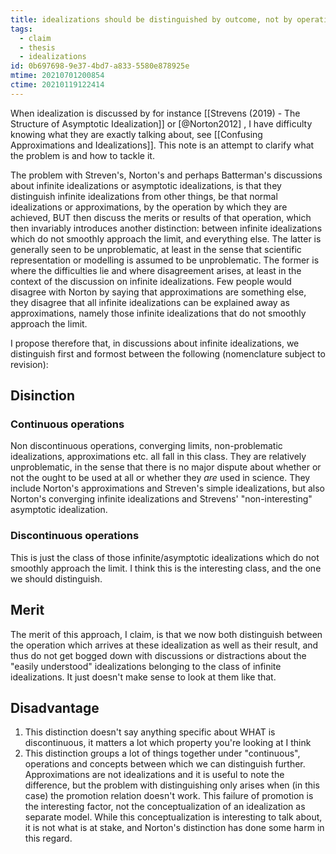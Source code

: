 ```yaml
---
title: idealizations should be distinguished by outcome, not by operation
tags:
  - claim
  - thesis
  - idealizations
id: 0b697698-9e37-4bd7-a833-5580e878925e
mtime: 20210701200854
ctime: 20210119122414
---
```


When idealization is discussed by for instance [[Strevens (2019) - The Structure of Asymptotic Idealization]] or [@Norton2012] , I have difficulty knowing what they are exactly talking about, see [[Confusing Approximations and Idealizations]]. This note is an attempt to clarify what the problem is and how to tackle it.

The problem with Streven's, Norton's and perhaps Batterman's discussions about infinite idealizations or asymptotic idealizations, is that they distinguish infinite idealizations from other things, be that normal idealizations or approximations, by the operation by which they are achieved, BUT then discuss the merits or results of that operation, which then invariably introduces another distinction: between infinite idealizations which do not smoothly approach the limit, and everything else. The latter is generally seen to be unproblematic, at least in the sense that scientific representation or modelling is assumed to be unproblematic. The former is where the difficulties lie and where disagreement arises, at least in the context of the discussion on infinite idealizations. Few people would disagree with Norton by saying that approximations are something else, they disagree that all infinite idealizations can be explained away as approximations, namely those infinite idealizations that do not smoothly approach the limit.

I propose therefore that, in discussions about infinite idealizations, we distinguish first and formost between the following (nomenclature subject to revision):

## Disinction

### Continuous operations

Non discontinuous operations, converging limits, non-problematic idealizations, approximations etc. all fall in this class. They are relatively unproblematic, in the sense that there is no major dispute about whether or not the ought to be used at all or whether they _are_ used in science. They include Norton's approximations and Streven's simple idealizations, but also Norton's converging infinite idealizations and Strevens' "non-interesting" asymptotic idealization.

### Discontinuous operations

This is just the class of those infinite/asymptotic idealizations which do not smoothly approach the limit. I think this is the interesting class, and the one we should distinguish.

## Merit

The merit of this approach, I claim, is that we now both distinguish between the operation which arrives at these idealization as well as their result, and thus do not get bogged down with discussions or distractions about the "easily understood" idealizations belonging to the class of infinite idealizations. It just doesn't make sense to look at them like that.

## Disadvantage

1) This distinction doesn't say anything specific about WHAT is discontinuous, it matters a lot which property you're looking at I think
2) This distinction groups a lot of things together under "continuous", operations and concepts between which we can distinguish further. Approximations are not idealizations and it is useful to note the difference, but the problem with distinguishing only arises when (in this case) the promotion relation doesn't work. This failure of promotion is the interesting factor, not the conceptualization of an idealization as separate model. While this conceptualization is interesting to talk about, it is not what is at stake, and Norton's distinction has done some harm in this regard.